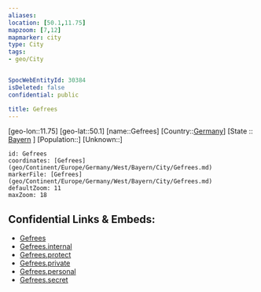 ```yaml
---
aliases: 
location: [50.1,11.75]
mapzoom: [7,12] 
mapmarker: city 
type: City
tags:
- geo/City


SpocWebEntityId: 30384
isDeleted: false
confidential: public

title: Gefrees
---
```

[geo-lon::11.75]
[geo-lat::50.1]
[name::Gefrees]
[Country::[Germany](geo/Continent/Europe/Germany.md)]
[State :: [Bayern](geo/Continent/Europe/Germany/West/Bayern.md) ]
[Population::]
[Unknown::]


```leaflet
id: Gefrees
coordinates: [Gefrees](geo/Continent/Europe/Germany/West/Bayern/City/Gefrees.md)
markerFile: [Gefrees](geo/Continent/Europe/Germany/West/Bayern/City/Gefrees.md)
defaultZoom: 11 
maxZoom: 18
```


## Confidential Links & Embeds: 
- [Gefrees](../../../../../../../../_public/geo/Continent/Europe/Germany/West/Bayern/City/Gefrees.md) 
- [Gefrees.internal](../../../../../../../../_internal/geo/Continent/Europe/Germany/West/Bayern/City/Gefrees.internal.md) 
- [Gefrees.protect](../../../../../../../../_protect/geo/Continent/Europe/Germany/West/Bayern/City/Gefrees.protect.md) 
- [Gefrees.private](../../../../../../../../_private/geo/Continent/Europe/Germany/West/Bayern/City/Gefrees.private.md) 
- [Gefrees.personal](../../../../../../../../_personal/geo/Continent/Europe/Germany/West/Bayern/City/Gefrees.personal.md) 
- [Gefrees.secret](../../../../../../../../_secret/geo/Continent/Europe/Germany/West/Bayern/City/Gefrees.secret.md) 
